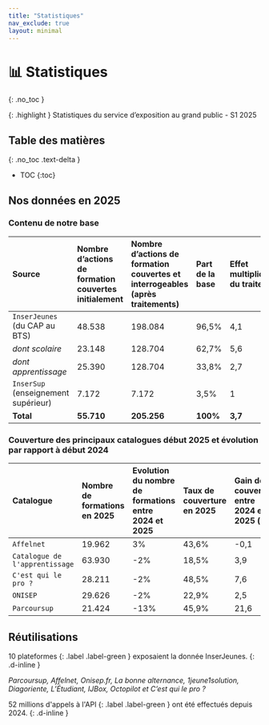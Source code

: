 ```yaml
---
title: "Statistiques"
nav_exclude: true
layout: minimal
---
```


# 📊 Statistiques
{: .no_toc }

{: .highlight }
Statistiques du service d’exposition au grand public - S1 2025

## Table des matières
{: .no_toc .text-delta }
- TOC
{:toc}

## Nos données en 2025

### Contenu de notre base

| Source | Nombre d’actions de formation couvertes initialement | Nombre d’actions de formation couvertes et interrogeables (après traitements) | Part de la base | Effet multiplicateur du traitement |
|:------------------------------------|:-----------|:------------|:---------|:--------|
| `InserJeunes` (du CAP au BTS)       | 48.538     | 198.084     | 96,5%    | 4,1     |
| *dont scolaire*                     | 23.148     | 128.704     | 62,7%    | 5,6     |
| *dont apprentissage*                | 25.390     | 128.704     | 33,8%    | 2,7     |
| `InserSup` (enseignement supérieur) | 7.172      | 7.172       | 3,5%     | 1       |
| **Total**                           | **55.710** | **205.256** | **100%** | **3,7** |

### Couverture des principaux catalogues début 2025 et évolution par rapport à début 2024

| Catalogue | Nombre de formations en 2025 | Evolution du nombre de formations entre 2024 et 2025 | Taux de couverture en 2025 | Gain de couverture entre 2024 et 2025 (pts) |
|:-------------------------------|:-------|:-----|:------|:-----|
| `Affelnet`                     | 19.962 | 3%   | 43,6% | -0,1 |
| `Catalogue de l'apprentissage` | 63.930 | -2%  | 18,5% | 3,9  |
| `C'est qui le pro ?`           | 28.211 | -2%  | 48,5% | 7,6  |
| `ONISEP`                       | 29.626 | -2%  | 22,9% | 2,5  |
| `Parcoursup`                   | 21.424 | -13% | 45,9% | 21,6 |

## Réutilisations

10 plateformes
{: .label .label-green }
exposaient la donnée InserJeunes.
{: .d-inline }

*Parcoursup, Affelnet, Onisep.fr, La bonne alternance, 1jeune1solution, Diagoriente, L’Étudiant, IJBox, Octopilot et C’est qui le pro ?*

52 millions d'appels à l'API
{: .label .label-green }
ont été effectués depuis 2024.
{: .d-inline }



